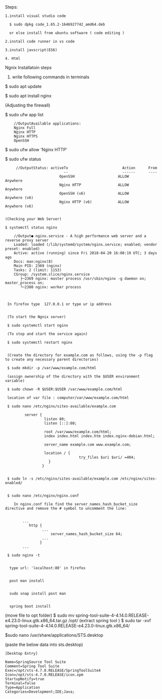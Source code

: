 
Steps:
    
    1.install visual studio code
    
      $ sudo dpkg code_1.65.2-1646927742_amd64.deb 
      
      or else install from ubuntu software ( code editing )
      
    2.install code runner in vs code
    
    3.install javscript(ES6)
    
    4. Html
    
    
   Ngnix Installatoin steps
   
   1. write following commands in terminals
   
   $ sudo apt update
   
   $ sudo apt install nginx
   
  (Adjusting the firewall)
   
   $ sudo ufw app list
   
        //OutputAvailable applications:
        Nginx Full
        Nginx HTTP
        Nginx HTTPS
        OpenSSH
        
   $ sudo ufw allow 'Nginx HTTP'
   
   $ sudo ufw status
   
   
         //OutputStatus: activeTo                         Action      From
                               --                         ------      ----
                             OpenSSH                    ALLOW       Anywhere                  
                             Nginx HTTP                 ALLOW       Anywhere                  
                             OpenSSH (v6)               ALLOW       Anywhere (v6)             
                             Nginx HTTP (v6)            ALLOW       Anywhere (v6)
                             
    
    (Checking your Web Server)
    
    $ systemctl status nginx
    
        //Output● nginx.service - A high performance web server and a reverse proxy server
        Loaded: loaded (/lib/systemd/system/nginx.service; enabled; vendor preset: enabled)
        Active: active (running) since Fri 2018-04-20 16:08:19 UTC; 3 days ago
        Docs: man:nginx(8)
        Main PID: 2369 (nginx)
        Tasks: 2 (limit: 1153)
        CGroup: /system.slice/nginx.service
           ├─2369 nginx: master process /usr/sbin/nginx -g daemon on; master_process on;
           └─2380 nginx: worker process
   
   
   
     In firefox type  127.0.0.1 or type ur ip address
     
     
     (To start the Ngnix server)
     
     $ sudo systemctl start nginx
     
     (To stop and start the service again)
     
     $ sudo systemctl restart nginx
     
      
     (Create the directory for example.com as follows, using the -p flag to create any necessary parent directories)
     
     $ sudo mkdir -p /var/www/example.com/html
     
     (assign ownership of the directory with the $USER environment variable)
     
     $ sudo chown -R $USER:$USER /var/www/example.com/html
     
     location of var file : computer/var/www/example.com/html
     
     $ sudo nano /etc/nginx/sites-available/example.com
     
             server {
                      listen 80;
                      listen [::]:80;
                      
                      root /var/www/example.com/html;
                      index index.html index.htm index.nginx-debian.html;
                      
                      server_name example.com www.example.com;
                      
                      location / {
                                      try_files $uri $uri/ =404;
                        }
                     }
     
     
     $ sudo ln -s /etc/nginx/sites-available/example.com /etc/nginx/sites-enabled/
     
     
     $ sudo nano /etc/nginx/nginx.conf
     
     	In nginx.conf file find the server_names_hash_bucket_size directive and remove the # symbol to uncomment the line:
     	
     	
            ...
               http {
                     ...
                         server_names_hash_bucket_size 64;
                     ...
                    }
            ...
     
     $ sudo nginx -t
   
   
      type url: 'localhost:80' in firefox
   
   
      post man install
   
   
      sudo snap install post man
    
   
      spring boot install
   
   (move file to opt folder)
   $ sudo mv spring-tool-suite-4-4.14.0.RELEASE-e4.23.0-linux.gtk.x86_64.tar.gz /opt/
   (extract spring tool )
   $ sudo tar -xvf spring-tool-suite-4-4.14.0.RELEASE-e4.23.0-linux.gtk.x86_64/
   
   $sudo nano /usr/share/applications/STS.desktop
   
   
   (paste the below data into sts.desktop)
   
   
    [Desktop Entry]
   
    Name=SpringSource Tool Suite
    Comment=Spring Tool Suite
    Exec=/opt/sts-4.7.0.RELEASE/SpringToolSuite4
    Icon=/opt/sts-4.7.0.RELEASE/icon.xpm
    StartupNotify=true
    Terminal=false
    Type=Application
    Categories=Development;IDE;Java;
   


   
   
   
   
   
   
   
   
   
   
   
   
   
   
   
   
